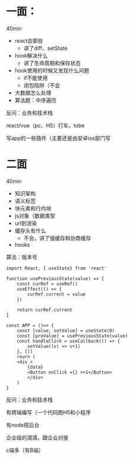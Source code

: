 # 一面：

40min

- react会那些
  - 讲了diff、setState
- hook解决什么
  - 讲了生命周期和保存状态
- hook使用的时候又发现什么问题
  - if不能使用
  - 闭包陷阱（不会
- 大数据怎么处理
- 算法题：中序遍历



反问：业务和技术栈

react/vue（pc、H5）打车，tobe

写app的一些插件（主要还是由安卓ios部门写



# 二面

40min

- 知识架构
- 语义标签
- 块元素和行内块
- js对象（数据类型
- url到渲染
- 缓存头有什么
  - 不会，讲了强缓存和协商缓存
- hooks



算法：版本号

```
import React, { useState} from 'react'

function usePreviousState(value) => {
    const curRef = useRef()
    useEffect(() => {
        curRef.current = value
    })
    
    return curRef.current
}

const APP = ()=> {
    const [value, setValue] = useState(0)
    const [preValue] = usePreviousState(value)
    const handleClick = useCallback(() => {
        setValue((v) => v+1)
    }, [])
    reurn (
    <div >
        {data}
        <Button onClick ={} >+1</Button>
        </div>
    )
}
```

反问：业务和技术栈

有跨端编写（一个代码跑H5和小程序

有node搭后台

企业级的滴滴，跟企业对接

c端多（有B端）

